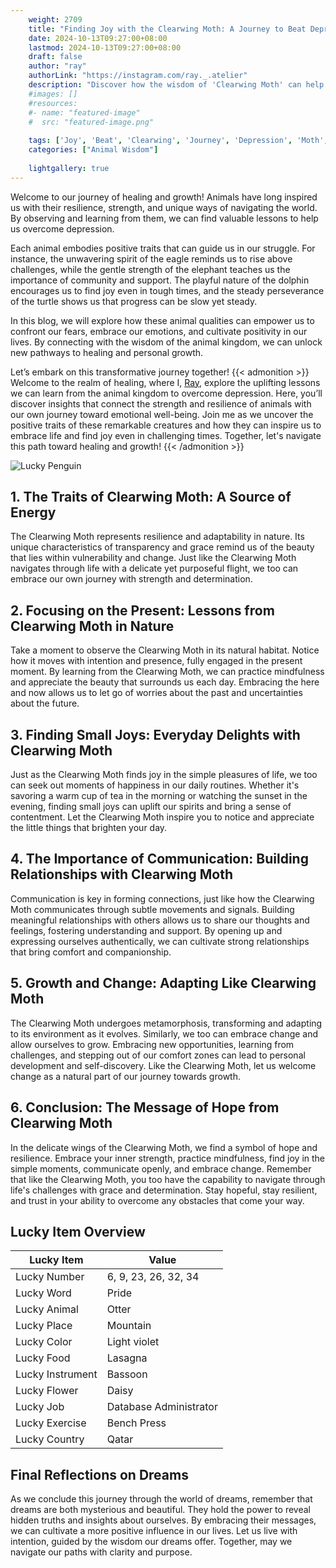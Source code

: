 ```yaml
---
    weight: 2709
    title: "Finding Joy with the Clearwing Moth: A Journey to Beat Depression"  # Assuming 'title' column exists
    date: 2024-10-13T09:27:00+08:00
    lastmod: 2024-10-13T09:27:00+08:00
    draft: false
    author: "ray"
    authorLink: "https://instagram.com/ray._.atelier"
    description: "Discover how the wisdom of 'Clearwing Moth' can help you overcome depression and find joy in your life journey."
    #images: []
    #resources:
    #- name: "featured-image"
    #  src: "featured-image.png"
    
    tags: ['Joy', 'Beat', 'Clearwing', 'Journey', 'Depression', 'Moth', 'Finding']
    categories: ["Animal Wisdom"]
    
    lightgallery: true
---
```

    
Welcome to our journey of healing and growth! Animals have long inspired us with their resilience, strength, and unique ways of navigating the world. By observing and learning from them, we can find valuable lessons to help us overcome depression.

Each animal embodies positive traits that can guide us in our struggle. For instance, the unwavering spirit of the eagle reminds us to rise above challenges, while the gentle strength of the elephant teaches us the importance of community and support. The playful nature of the dolphin encourages us to find joy even in tough times, and the steady perseverance of the turtle shows us that progress can be slow yet steady.

In this blog, we will explore how these animal qualities can empower us to confront our fears, embrace our emotions, and cultivate positivity in our lives. By connecting with the wisdom of the animal kingdom, we can unlock new pathways to healing and personal growth.

Let’s embark on this transformative journey together!
{{< admonition >}}
Welcome to the realm of healing, where I, [Ray](https://instagram.com/ray._.atelier), explore the uplifting lessons we can learn from the animal kingdom to overcome depression. Here, you’ll discover insights that connect the strength and resilience of animals with our own journey toward emotional well-being. Join me as we uncover the positive traits of these remarkable creatures and how they can inspire us to embrace life and find joy even in challenging times. Together, let's navigate this path toward healing and growth!
{{< /admonition >}}

![Lucky Penguin](https://cdn.pixabay.com/photo/2024/09/07/02/34/penguins-9028827_1280.jpg "Lucky Penguin")

## 1. The Traits of Clearwing Moth: A Source of Energy
The Clearwing Moth represents resilience and adaptability in nature. Its unique characteristics of transparency and grace remind us of the beauty that lies within vulnerability and change. Just like the Clearwing Moth navigates through life with a delicate yet purposeful flight, we too can embrace our own journey with strength and determination.

## 2. Focusing on the Present: Lessons from Clearwing Moth in Nature
Take a moment to observe the Clearwing Moth in its natural habitat. Notice how it moves with intention and presence, fully engaged in the present moment. By learning from the Clearwing Moth, we can practice mindfulness and appreciate the beauty that surrounds us each day. Embracing the here and now allows us to let go of worries about the past and uncertainties about the future.

## 3. Finding Small Joys: Everyday Delights with Clearwing Moth
Just as the Clearwing Moth finds joy in the simple pleasures of life, we too can seek out moments of happiness in our daily routines. Whether it's savoring a warm cup of tea in the morning or watching the sunset in the evening, finding small joys can uplift our spirits and bring a sense of contentment. Let the Clearwing Moth inspire you to notice and appreciate the little things that brighten your day.

## 4. The Importance of Communication: Building Relationships with Clearwing Moth
Communication is key in forming connections, just like how the Clearwing Moth communicates through subtle movements and signals. Building meaningful relationships with others allows us to share our thoughts and feelings, fostering understanding and support. By opening up and expressing ourselves authentically, we can cultivate strong relationships that bring comfort and companionship.

## 5. Growth and Change: Adapting Like Clearwing Moth
The Clearwing Moth undergoes metamorphosis, transforming and adapting to its environment as it evolves. Similarly, we too can embrace change and allow ourselves to grow. Embracing new opportunities, learning from challenges, and stepping out of our comfort zones can lead to personal development and self-discovery. Like the Clearwing Moth, let us welcome change as a natural part of our journey towards growth.

## 6. Conclusion: The Message of Hope from Clearwing Moth
In the delicate wings of the Clearwing Moth, we find a symbol of hope and resilience. Embrace your inner strength, practice mindfulness, find joy in the simple moments, communicate openly, and embrace change. Remember that like the Clearwing Moth, you too have the capability to navigate through life's challenges with grace and determination. Stay hopeful, stay resilient, and trust in your ability to overcome any obstacles that come your way.


## Lucky Item Overview
| Lucky Item          | Value              |
|---------------|--------------------|
| Lucky Number        | 6, 9, 23, 26, 32, 34  |
| Lucky Word          | Pride |
| Lucky Animal        | Otter |
| Lucky Place         | Mountain     |
| Lucky Color         | Light violet     |
| Lucky Food          | Lasagna      |
| Lucky Instrument    | Bassoon |
| Lucky Flower        | Daisy    |
| Lucky Job           | Database Administrator       |
| Lucky Exercise      | Bench Press  |
| Lucky Country       | Qatar    |


##  Final Reflections on Dreams

As we conclude this journey through the world of dreams, remember that dreams are both mysterious and beautiful. They hold the power to reveal hidden truths and insights about ourselves. By embracing their messages, we can cultivate a more positive influence in our lives. Let us live with intention, guided by the wisdom our dreams offer. Together, may we navigate our paths with clarity and purpose.
